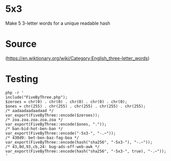 # 5x3

Make 5 3-letter words for a unique readable hash

# Source

(https://en.wiktionary.org/wiki/Category:English_three-letter_words)

# Testing

```
php -r '
include("FiveByThree.php");
$zeroes = chr(0) . chr(0) . chr(0) . chr(0) . chr(0);
$ones = chr(255) . chr(255) . chr(255) . chr(255) . chr(255);
/* aadaadaadaadaad */
var_export(FiveByThree::encode($zeroes));
/* zoa.zoa.zoa.zoa.zoa */
var_export(FiveByThree::encode($ones, "."));
/* ban-bid-hot-ben-ban */
var_export(FiveByThree::encode("-5x3-", "-.~"));
/* 430d9: bet-ben-baz-fag-boa */
var_export(FiveByThree::encode(hash("sha256", "-5x3-"), "-.~"));
/* 43,0d,93,cb,24: bug-ads-off-web-awk */
var_export(FiveByThree::encode(hash("sha256", "-5x3-", true), "-.~"));
'
```

